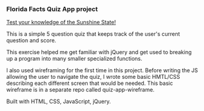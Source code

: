 ### Florida Facts Quiz App project

[Test your knowledge of the Sunshine State!](https://orndorfftyler.github.io/quiz-app/)

This is a simple 5 question quiz that keeps track of the user's current question and score.

This exercise helped me get familiar with jQuery and get used to breaking up a program into many smaller specialized functions.

I also used wireframing for the first time in this project. Before writing the JS allowing the user to navigate the quiz, I wrote some basic HMTL/CSS describing each different screen that would be needed. This basic wireframe is in a separate repo called quiz-app-wireframe.

Built with HTML, CSS, JavaScript, jQuery.

